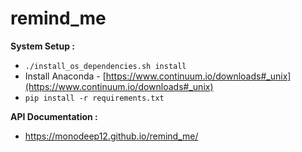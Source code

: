 # remind_me

**System Setup :**

- `./install_os_dependencies.sh install`
- Install Anaconda - [https://www.continuum.io/downloads#_unix](https://www.continuum.io/downloads#_unix)
- `pip install -r requirements.txt`

**API Documentation :**

- https://monodeep12.github.io/remind_me/
